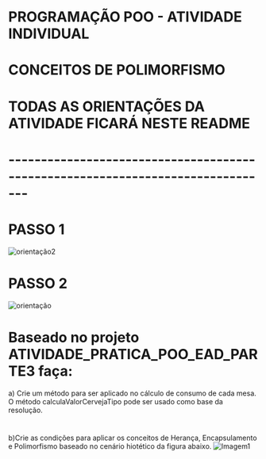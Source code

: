# PROGRAMAÇÃO POO - ATIVIDADE INDIVIDUAL
# CONCEITOS DE POLIMORFISMO

# TODAS AS ORIENTAÇÕES DA ATIVIDADE FICARÁ NESTE README
# -------------------------------------------------------------------------------



# PASSO 1

![orientação2](https://user-images.githubusercontent.com/57069179/67642006-c8183000-f8dd-11e9-90fa-9ec73eef1676.png)

# PASSO 2

![orientação](https://user-images.githubusercontent.com/57069179/67642118-f3e7e580-f8de-11e9-934a-6d8bb7e92a96.png)

# 
# Baseado no projeto ATIVIDADE_PRATICA_POO_EAD_PARTE3 faça:
a) Crie um método para ser aplicado no cálculo de consumo de cada mesa. O método calculaValorCervejaTipo pode ser usado como base da resolução.
#
b)Crie as condições para aplicar os conceitos de Herança, Encapsulamento e Polimorfismo baseado no cenário hiotético da figura abaixo.
![Imagem1](https://user-images.githubusercontent.com/57069179/67714740-e6923000-f99e-11e9-9693-24b4ac40da1c.png)
